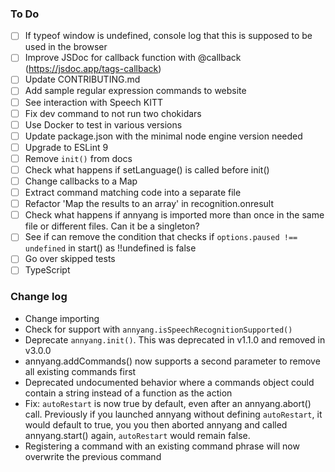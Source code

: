 ### To Do
- [ ] If typeof window is undefined, console log that this is supposed to be used in the browser
- [ ] Improve JSDoc for callback function with @callback (https://jsdoc.app/tags-callback)
- [ ] Update CONTRIBUTING.md
- [ ] Add sample regular expression commands to website
- [ ] See interaction with Speech KITT
- [ ] Fix dev command to not run two chokidars
- [ ] Use Docker to test in various versions
- [ ] Update package.json with the minimal node engine version needed
- [ ] Upgrade to ESLint 9
- [ ] Remove `init()` from docs
- [ ] Check what happens if setLanguage() is called before init()
- [ ] Change callbacks to a Map
- [ ] Extract command matching code into a separate file
- [ ] Refactor 'Map the results to an array' in recognition.onresult
- [ ] Check what happens if annyang is imported more than once in the same file or different files. Can it be a singleton?
- [ ] See if can remove the condition that checks if `options.paused !== undefined` in start() as !!undefined is false
- [ ] Go over skipped tests
- [ ] TypeScript

### Change log

- Change importing
- Check for support with `annyang.isSpeechRecognitionSupported()`
- Deprecate `annyang.init()`. This was deprecated in v1.1.0 and removed in v3.0.0
- annyang.addCommands() now supports a second parameter to remove all existing commands first
- Deprecated undocumented behavior where a commands object could contain a string instead of a function as the action
- Fix: `autoRestart` is now true by default, even after an annyang.abort() call. Previously if you launched annyang without defining `autoRestart`, it would default to true, you you then aborted annyang and called annyang.start() again, `autoRestart` would remain false.
- Registering a command with an existing command phrase will now overwrite the previous command
